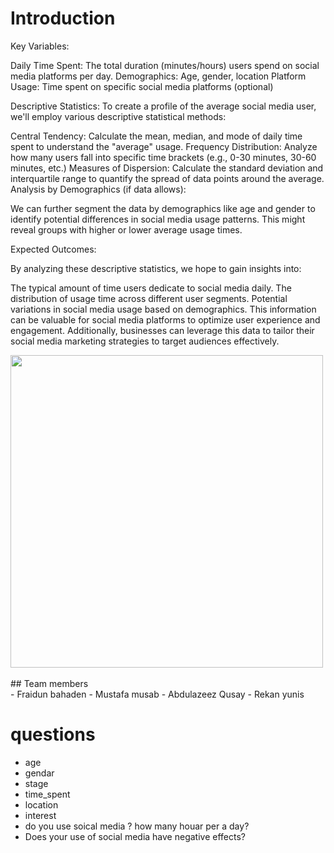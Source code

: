 # Introduction

Key Variables:

Daily Time Spent: The total duration (minutes/hours) users spend on social media platforms per day.
Demographics: Age, gender, location
Platform Usage: Time spent on specific social media platforms (optional)

Descriptive Statistics:
To create a profile of the average social media user, we'll employ various descriptive statistical methods:

Central Tendency: Calculate the mean, median, and mode of daily time spent to understand the "average" usage.
Frequency Distribution: Analyze how many users fall into specific time brackets (e.g., 0-30 minutes, 30-60 minutes, etc.)
Measures of Dispersion: Calculate the standard deviation and interquartile range to quantify the spread of data points around the average.
Analysis by Demographics (if data allows):

We can further segment the data by demographics like age and gender to identify potential differences in social media usage patterns. This might reveal groups with higher or lower average usage times.

Expected Outcomes:

By analyzing these descriptive statistics, we hope to gain insights into:

The typical amount of time users dedicate to social media daily.
The distribution of usage time across different user segments.
Potential variations in social media usage based on demographics.
This information can be valuable for social media platforms to optimize user experience and engagement. Additionally, businesses can leverage this data to tailor their social media marketing strategies to target audiences effectively.

<img src="C:\Users\DotNet\OneDrive\Desktop\data set\front-view-woman-holding-smartphone.jpg" alt="" height="500">
<br>
<br>
## Team members<br>
- Fraidun bahaden
- Mustafa musab
- Abdulazeez Qusay 
- Rekan yunis

# questions 
- age
- gendar
- stage
- time_spent
- location
- interest 
- do you use soical media ? how many houar per a day?
- Does your use of social media have negative effects?
